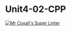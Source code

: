 # Unit4-02-CPP
[![Mr Coxall's Super Linter](https://github.com/ICS3U-Programming-Patrice-P/Unit4-02-CPP/workflows/Mr%20Coxall's%20Super%20Linter/badge.svg)](https://github.com/ICS3U-Programming-Patrice-P/Unit4-02-CPP/actions/)

